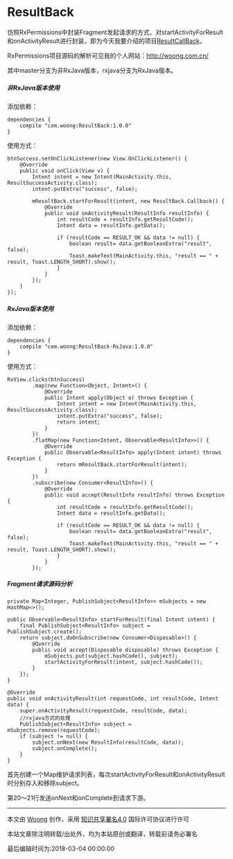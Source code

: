 # ResultBack

仿照RxPermissions中封装Fragment发起请求的方式，对startActivityForResult和onActivityResult进行封装，即为今天我要介绍的项目[ResultCallBack](https://github.com/j1406493495/ResultBack)，

RxPermissions项目源码的解析可见我的个人网站：http://woong.com.cn/

其中master分支为非RxJava版本，rxjava分支为RxJava版本。

##### 非RxJava版本使用

添加依赖：

```
dependencies {
    compile "com.woong:ResultBack:1.0.0"
}
```

使用方式：

```
btnSuccess.setOnClickListener(new View.OnClickListener() {
    @Override
    public void onClick(View v) {
        Intent intent = new Intent(MainActivity.this, ResultSuccessActivity.class);
        intent.putExtra("success", false);

        mResultBack.startForResult(intent, new ResultBack.Callback() {
            @Override
            public void onActivityResult(ResultInfo resultInfo) {
                int resultCode = resultInfo.getResultCode();
                Intent data = resultInfo.getData();

                if (resultCode == RESULT_OK && data != null) {
                    boolean result= data.getBooleanExtra("result", false);
                    Toast.makeText(MainActivity.this, "result == " + result, Toast.LENGTH_SHORT).show();
                }
            }
        });
    }
});
```

##### RxJava版本使用

添加依赖：

```
dependencies {
    compile "com.woong:ResultBack-RxJava:1.0.0"
}
```

使用方式：

```
RxView.clicks(btnSuccess)
        .map(new Function<Object, Intent>() {
            @Override
            public Intent apply(Object o) throws Exception {
                Intent intent = new Intent(MainActivity.this, ResultSuccessActivity.class);
                intent.putExtra("success", false);
                return intent;
            }
        })
        .flatMap(new Function<Intent, Observable<ResultInfo>>() {
            @Override
            public Observable<ResultInfo> apply(Intent intent) throws Exception {
                return mResultBack.startForResult(intent);
            }
        })
        .subscribe(new Consumer<ResultInfo>() {
            @Override
            public void accept(ResultInfo resultInfo) throws Exception {
                int resultCode = resultInfo.getResultCode();
                Intent data = resultInfo.getData();

                if (resultCode == RESULT_OK && data != null) {
                    boolean result= data.getBooleanExtra("result", false);
                    Toast.makeText(MainActivity.this, "result == " + result, Toast.LENGTH_SHORT).show();
                }
            }
        });
```

##### Fragment请求源码分析

```
private Map<Integer, PublishSubject<ResultInfo>> mSubjects = new HashMap<>();

public Observable<ResultInfo> startForResult(final Intent intent) {
    final PublishSubject<ResultInfo> subject = PublishSubject.create();
    return subject.doOnSubscribe(new Consumer<Disposable>() {
        @Override
        public void accept(Disposable disposable) throws Exception {
            mSubjects.put(subject.hashCode(), subject);
            startActivityForResult(intent, subject.hashCode());
        }
    });
}

@Override
public void onActivityResult(int requestCode, int resultCode, Intent data) {
    super.onActivityResult(requestCode, resultCode, data);
    //rxjava方式的处理
    PublishSubject<ResultInfo> subject = mSubjects.remove(requestCode);
    if (subject != null) {
        subject.onNext(new ResultInfo(resultCode, data));
        subject.onComplete();
    }
}
```

首先创建一个Map维护请求列表，每次startActivityForResult和onActivityResult时分别存入和移除subject。

第20～21行发送onNext和onComplete到请求下游。



------

本文由 [Woong](http://woong.com.cn/) 创作，采用 [知识共享署名4.0](https://creativecommons.org/licenses/by/4.0/) 国际许可协议进行许可

本站文章除注明转载/出处外，均为本站原创或翻译，转载前请务必署名

最后编辑时间为:2018-03-04 00:00:00